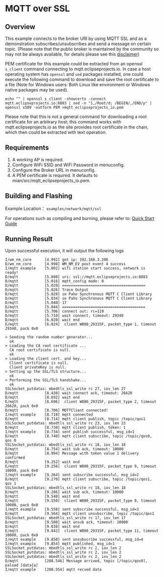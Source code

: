# MQTT over SSL

## Overview
This example connects to the broker URI by using MQTT SSL and as a demonstration subscribes/unsubscribes and send a message on certain topic.
(Please note that the public broker is maintained by the community so may not be always available, for details please see this [disclaimer](https://iot.eclipse.org/getting-started/#sandboxes))

PEM certificate for this example could be extracted from an openssl `s_client` command connecting to mqtt.eclipseprojects.io.
In case a host operating system has `openssl` and `sed` packages installed, one could execute the following command to download and save the root certificate to a file (Note for Windows users: Both Linux like environment or Windows native packages may be used).
```
echo "" | openssl s_client -showcerts -connect mqtt.eclipseprojects.io:8883 | sed -n "1,/Root/d; /BEGIN/,/END/p" | openssl x509 -outform PEM >mqtt_eclipseprojects_io.pem
```
Please note that this is not a general command for downloading a root certificate for an arbitrary host;
this command works with mqtt.eclipseprojects.io as the site provides root certificate in the chain, 
which then could be extracted with text operation.

## Requirements
1. A working AP is required.
2. Configure WiFi SSID and WiFi Password in menuconfig.
3. Configure the Broker URL in menuconfig.
4. A PEM certificate is required. It defaults to mian/src/mqtt_eclipseprojects_io.pem.

## Building and Flashing

Example Location： `examples/network/mqtt/ssl`

For operations such as compiling and burning, please refer to: [Quick Start Guide](https://doc.winnermicro.net/w800/en/2.2-beta.2/get_started/index.html)


## Running Result

Upon successful execution, it will output the following logs

```
I/wm_nm_core      [4.992] got ip: 192.168.3.208
D/wm_nm_core      [4.998] WM_NM_EV post event 4 success
I/mqtt example    [5.002] wifi station start success, network is ready!
D/mqtt            [5.008] uri: ssl://mqtt.eclipseprojects.io:8883
D/mqtt            [5.016] mqtt_config mode: 0
D/mqtt            [5.020] ======================================
D/mqtt            [5.026] Trace Output
D/mqtt            [5.028] se Paho Synchronous MQTT C Client Library
D/mqtt            [5.034] se Paho Synchronous MQTT C Client Library
D/mqtt            [5.040] 17
D/mqtt            [5.044] ======================================
D/mqtt            [5.706] connect out: rc=119
D/mqtt            [5.710] wait connect, timeout: 29340
D/mqtt            [6.020] wait end
E/mqtt            [6.024]  client W800_29315F, packet_type 1, timeout 29340, pack 0x0

> Seeding the random number generator...
  ok
> Loading the CA root certificate ...
  CA root certificate is null.
  ok
> Loading the client cert. and key...
  Client certificate is null.
  Client privateKey is null.
> Setting up the SSL/TLS structure...
  ok
> Performing the SSL/TLS handshake...
  ok
SSLSocket_putdatas: mbedtls_ssl_write rc 27, iov_len 27
D/mqtt            [8.430] wait connect ack, timeout: 26620
D/mqtt            [8.692] wait end
E/mqtt            [8.696]  client W800_29315F, packet_type 2, timeout 26620, pack 0x0
D/mqtt            [8.706] MQTTClient connected!
I/mqtt example    [8.710] mqtt connected
D/mqtt            [8.714] mqtt client publish, topic /topic/qos1
SSLSocket_putdatas: mbedtls_ssl_write rc 23, iov_len 23
D/mqtt            [8.730] mqtt client publish, token: 1
I/mqtt example    [8.734] sent publish successful, msg_id=1
D/mqtt            [8.740] mqtt client subscribe, topic /topic/qos0, qos 0
SSLSocket_putdatas: mbedtls_ssl_write rc 18, iov_len 18
D/mqtt            [8.754] wait sub ack, timeout: 10000
D/mqtt            [8.994] Message with token value 1 delivery confirmed
D/mqtt            [9.252] wait end
E/mqtt            [9.256]  client W800_29315F, packet_type 9, timeout 10000, pack 0x0
I/mqtt example    [9.264] sent subscribe successful, msg_id=2
D/mqtt            [9.270] mqtt client subscribe, topic /topic/qos1, qos 1
SSLSocket_putdatas: mbedtls_ssl_write rc 18, iov_len 18
D/mqtt            [9.286] wait sub ack, timeout: 10000
D/mqtt            [9.548] wait end
E/mqtt            [9.550]  client W800_29315F, packet_type 9, timeout 10000, pack 0x0
I/mqtt example    [9.558] sent subscribe successful, msg_id=3
D/mqtt            [9.564] mqtt client unsubscribe, topic /topic/qos1
SSLSocket_putdatas: mbedtls_ssl_write rc 17, iov_len 17
D/mqtt            [9.580] wait unsub ack, timeout: 10000
D/mqtt            [9.838] wait end
E/mqtt            [9.842]  client W800_29315F, packet_type 11, timeout 10000, pack 0x0
I/mqtt example    [9.850] sent unsubscribe successful, msg_id=4
I/mqtt example    [9.854] mqtt published, msg_id=1
SSLSocket_putdatas: mbedtls_ssl_write rc 2, iov_len 2
SSLSocket_putdatas: mbedtls_ssl_write rc 2, iov_len 2
SSLSocket_putdatas: mbedtls_ssl_write rc 2, iov_len 2
D/mqtt            [208.546] Message arrived, topic [/topic/qos0], paload [data{a]
I/mqtt example    [208.554] mqtt recved data
```